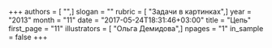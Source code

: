 +++
authors = [ "",]
slogan = ""
rubric = [ "Задачи в картинках",]
year = "2013"
month = "11"
date = "2017-05-24T18:31:46+03:00"
title = "Цепь"
first_page = "11"
illustrators = [ "Ольга Демидова",]
npages = "1"
in_sample = false
+++
